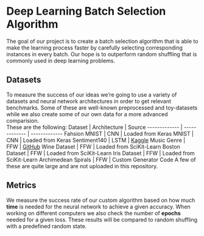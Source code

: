 # Deep Learning Batch Selection Algorithm
The goal of our project is to create a batch selection algorithm that is able to make the learning process faster by carefully selecting corresponding instances in every batch. Our hope is to outperform random shuffling that is commonly used in deep learning problems.  

## Datasets
To measure the success of our ideas we’re going to use a variety of datasets and neural network architectures in order to get relevant benchmarks. Some of these are well-known preprocessed and toy-datasets while we also create some of our own data for a more advanced comparision.   
These are the following:
Dataset       | Architecture  | Source
------------- | ------------- | -------------
Fahsion MNIST  | CNN | Loaded from Keras
MNIST  | CNN | Loaded from Keras
Sentiment140 | LSTM | [Kaggle](https://www.kaggle.com/kazanova/sentiment140)
Music Genre | FFW | [GitHub](https://github.com/kumargauravsingh14/music-genre-classification/blob/master/data.csv)
Wine Dataset | FFW | Loaded from SciKit-Learn
Boston Dataset | FFW | Loaded from SciKit-Learn
Iris Dataset | FFW | Loaded from SciKit-Learn
Archimedean Spirals | FFW | Custom Generator Code
A few of these are quite large and are not uploaded in this repository.

## Metrics
We measure the success rate of our custom algorithm based on how much **time** is needed for the neural network to achieve a given accuracy. When working on different computers we also check the number of **epochs** needed for a given loss. These results will be compared to random shuffling with a predefined random state. 

